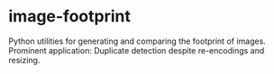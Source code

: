 image-footprint
===============

Python utilities for generating and comparing the footprint of images. Prominent application: Duplicate detection despite re-encodings and resizing.
